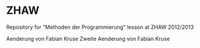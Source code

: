 ZHAW
====
Repository for "Methoden der Programmierung" lesson at ZHAW 2012/2013

Aenderung von Fabian Kruse
Zweite Aenderung von Fabian Kruse
